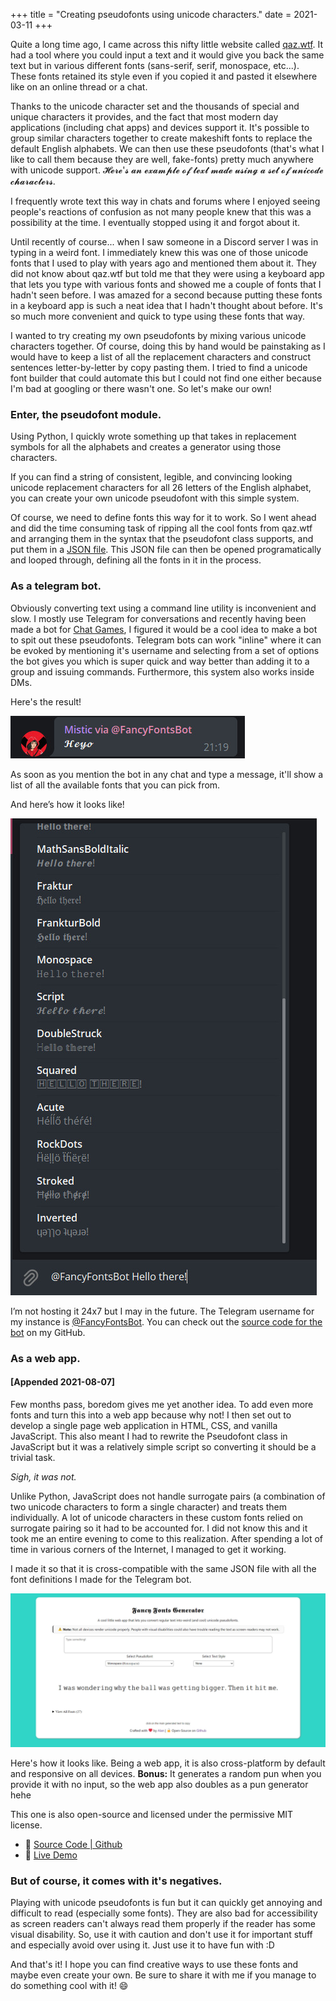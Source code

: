 +++
title = "Creating pseudofonts using unicode characters."
date = 2021-03-11
+++

Quite a long time ago, I came across this nifty little website called [qaz.wtf](https://qaz.wtf/u/convert.cgi). It had a tool where you could input a text and it would give you back the same text but in various different fonts (sans-serif, serif, monospace, etc...). These fonts retained its style even if you copied it and pasted it elsewhere like on an online thread or a chat. 

Thanks to the unicode character set and the thousands of special and unique characters it provides, and the fact that most modern day applications (including chat apps) and devices support it. It's possible to group similar characters together to create makeshift fonts to replace the default English alphabets. We can then use these pseudofonts (that's what I like to call them because they are well, fake-fonts) pretty much anywhere with unicode support. 𝓗𝓮𝓻𝓮'𝓼 𝓪𝓷 𝓮𝔁𝓪𝓶𝓹𝓵𝓮 𝓸𝓯 𝓽𝓮𝔁𝓽 𝓶𝓪𝓭𝓮 𝓾𝓼𝓲𝓷𝓰 𝓪 𝓼𝓮𝓽 𝓸𝓯 𝓾𝓷𝓲𝓬𝓸𝓭𝓮 𝓬𝓱𝓪𝓻𝓪𝓬𝓽𝓮𝓻𝓼.

I frequently wrote text this way in chats and forums where I enjoyed seeing people's reactions of confusion as not many people knew that this was a possibility at the time. I eventually stopped using it and forgot about it.

Until recently of course... when I saw someone in a Discord server I was in typing in a weird font. I immediately knew this was one of those unicode fonts that I used to play with years ago and mentioned them about it. They did not know about qaz.wtf but told me that they were using a keyboard app that lets you type with various fonts and showed me a couple of fonts that I hadn't seen before. I was amazed for a second because putting these fonts in a keyboard app is such a neat idea that I hadn't thought about before. It's so much more convenient and quick to type using these fonts that way.

I wanted to try creating my own pseudofonts by mixing various unicode characters together. Of course, doing this by hand would be painstaking as I would have to keep a list of all the replacement characters and construct sentences letter-by-letter by copy pasting them. I tried to find a unicode font builder that could automate this but I could not find one either because I'm bad at googling or there wasn't one. So let's make our own!

### Enter, the pseudofont module.

Using Python, I quickly wrote something up that takes in replacement symbols for all the alphabets and creates a generator using those characters.

<div>
    <script src="https://gist.github.com/waterrmalann/0f8b400bf64b0412ac895ad9fcf8f3e8.js"></script>
</div>

If you can find a string of consistent, legible, and convincing looking unicode replacement characters for all 26 letters of the English alphabet, you can create your own unicode pseudofont with this simple system.

Of course, we need to define fonts this way for it to work. So I went ahead and did the time consuming task of ripping all the cool fonts from qaz.wtf and arranging them in the syntax that the pseudofont class supports, and put them in a [JSON file](https://github.com/waterrmalann/telegram-fancy-fonts-bot/blob/main/fonts/fonts.json). This JSON file can then be opened programatically and looped through, defining all the fonts in it in the process.

### As a telegram bot.

Obviously converting text using a command line utility is inconvenient and slow. I mostly use Telegram for conversations and recently having been made a bot for [Chat Games](@/blog/conversational-games-bot.md), I figured it would be a cool idea to make a bot to spit out these pseudofonts. Telegram bots can work "inline" where it can be evoked by mentioning it's username and selecting from a set of options the bot gives you which is super quick and way better than adding it to a group and issuing commands. Furthermore, this system also works inside DMs. 

Here's the result!

<img src="fancy-fonts-bot2.jpg" alt="bot showing the list of fonts" class="img img--centered">

As soon as you mention the bot in any chat and type a message, it'll show a list of all the available fonts that you can pick from.

And here’s how it looks like!

<img src="fancy-fonts-bot1.jpg" alt="a message generated using the bot" class="img img--centered">

I’m not hosting it 24x7 but I may in the future. The Telegram username for my instance is [@FancyFontsBot](https://telegram.me/FancyFontsBot). You can check out the [source code for the bot](https://github.com/waterrmalann/telegram-fancy-fonts-bot) on my GitHub.

### As a web app.

#### [Appended 2021-08-07]

Few months pass, boredom gives me yet another idea. To add even more fonts and turn this into a web app because why not! I then set out to develop a single page web application in HTML, CSS, and vanilla JavaScript. This also meant I had to rewrite the Pseudofont class in JavaScript but it was a relatively simple script so converting it should be a trivial task. 

*Sigh, it was not.* 

Unlike Python, JavaScript does not handle surrogate pairs (a combination of two unicode characters to form a single character) and treats them individually. A lot of unicode characters in these custom fonts relied on surrogate pairing so it had to be accounted for. I did not know this and it took me an entire evening to come to this realization. After spending a lot of time in various corners of the Internet, I managed to get it working.

I made it so that it is cross-compatible with the same JSON file with all the font definitions I made for the Telegram bot.

<img src="fancy-fonts-app1.jpg" alt="a screenshot of the web app" class="img img--fullwidth img--centered">

Here's how it looks like. Being a web app, it is also cross-platform by default and responsive on all devices. 
**Bonus:** It generates a random pun when you provide it with no input, so the web app also doubles as a pun generator hehe

This one is also open-source and licensed under the permissive MIT license.

- 🔗 [Source Code | Github](https://github.com/waterrmalann/fancy-fonts-generator)
- 🔗 [Live Demo](https://waterrmalann.github.io/fancy-fonts-generator/)

### But of course, it comes with it's negatives.

Playing with unicode pseudofonts is fun but it can quickly get annoying and difficult to read (especially some fonts). They are also bad for accessibility as screen readers can't always read them properly if the reader has some visual disability. So, use it with caution and don't use it for important stuff and especially avoid over using it. Just use it to have fun with :D

And that's it! I hope you can find creative ways to use these fonts and maybe even create your own. Be sure to share it with me if you manage to do something cool with it! 😄
